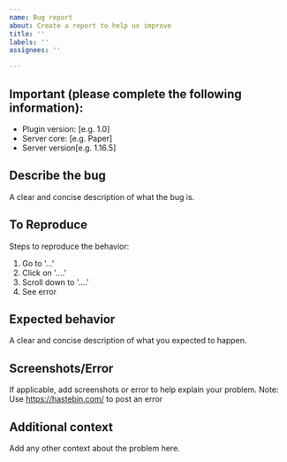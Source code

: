 ```yaml
---
name: Bug report
about: Create a report to help us improve
title: ''
labels: ''
assignees: ''

---
```


## Important  **(please complete the following information)**:
 - Plugin version: [e.g. 1.0]
 - Server core: [e.g. Paper]
 - Server version[e.g. 1.16.5]

## Describe the bug
A clear and concise description of what the bug is.

## To Reproduce
Steps to reproduce the behavior:
1. Go to '...'
2. Click on '....'
3. Scroll down to '....'
4. See error

## Expected behavior
A clear and concise description of what you expected to happen.

## Screenshots/Error
If applicable, add screenshots or error to help explain your problem.
Note: Use https://hastebin.com/ to post an error

## Additional context
Add any other context about the problem here.
